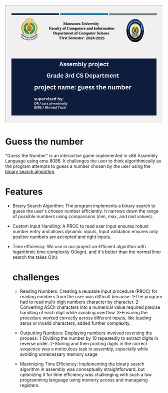 ![](/photo_project/Untitled_design.png)
# Guess the number
 "Guess the Number" is an interactive game implemented in x86 Assembly Language using emu 8086. It challenges the user to think algorithmically as the program attempts to guess a number chosen by the user using the [binary search algorithm](https://www.geeksforgeeks.org/binary-search/).

 # Features
 - Binary Search Algorithm:
   The program implements a binary search to guess the user's chosen number efficiently.
It narrows down the range of possible numbers using comparisons (min, max, and mid values).

- Custom Input Handling:
A PROC to read user input ensures robust number entry and allows dynamic inputs,
Input validation ensures only positive numbers are accepted and right inputs.

- Time efficiency:
  We use in our project an Efficient algorithm with logarithmic time complexity O(logn).
  and it's better than the normal liner search the takes O(n).

  # challenges
  - Reading Numbers:
      Creating a reusable input procedure (PROC) for reading numbers from the user was difficult because:
          1-The program had to read multi-digit numbers character by character.
          2-Converting ASCII characters into a numerical value required precise handling of each digit while avoiding overflow.
          3-Ensuring the procedure worked correctly across different inputs, like leading zeros or invalid characters, added further complexity.
  - Outputting Numbers:
        Displaying numbers involved reversing the process:
            1-Dividing the number by 10 repeatedly to extract digits in reverse order.
            2-Storing and then printing digits in the correct sequence was a meticulous task in assembly, especially while avoiding unnecessary memory usage

  - Maximizing Time Efficiency:
      Implementing the binary search algorithm in assembly was conceptually straightforward, but optimizing it for time efficiency was challenging with such a low programming language using memory access and manageing registers.

